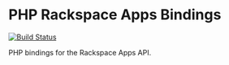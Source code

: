 PHP Rackspace Apps Bindings
===========================

[![Build Status](https://secure.travis-ci.org/cowlby/rackspace-apps-bindings.png?branch=master)](http://travis-ci.org/cowlby/rackspace-apps-bindings)

PHP bindings for the Rackspace Apps API.
